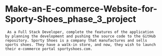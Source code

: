 # Make-an-E-commerce-Website-for-Sporty-Shoes_phase_3_project
     As a Full Stack Developer, complete the features of the application by planning the development and pushing the source code to the GitHub repository. Sporty Shoes is a company that manufactures and sells sports shoes. They have a walk-in store, and now, they wish to launch their e-commerce portal sportyshoes.com.
